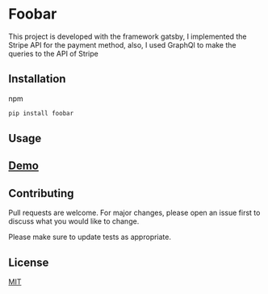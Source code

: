 # Foobar

This project is developed with the framework gatsby,  I implemented the Stripe API for the payment method, also, I used GraphQl to make the queries to the API of Stripe


## Installation

npm 

```bash
pip install foobar
```

## Usage

## [Demo](href="https://ecommercejuanjoseestrada.netlify.app)

## Contributing
Pull requests are welcome. For major changes, please open an issue first to discuss what you would like to change.

Please make sure to update tests as appropriate.

## License
[MIT](https://choosealicense.com/licenses/mit/)
